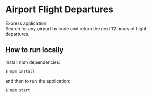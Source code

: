 # Airport Flight Departures 

Express application <br>
Search for any airport by code and return the next 12 hours of flight departures.

## How to run locally
Install npm dependencies:
 ```bash
 $ npm install
 ```
 
 and then to run the application: <br>
```bash
$ npm start
```


